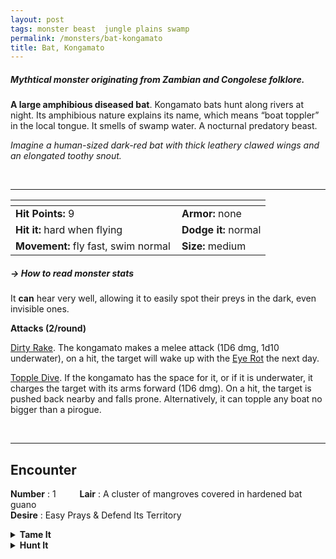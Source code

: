```yaml
---
layout: post
tags: monster beast  jungle plains swamp
permalink: /monsters/bat-kongamato
title: Bat, Kongamato
---
```


##### Mythtical monster originating from Zambian and Congolese folklore.

**A large amphibious diseased bat**. Kongamato bats hunt along rivers at night. Its amphibious nature explains its name, which means “boat toppler” in the local tongue. It smells of swamp water.  A nocturnal predatory beast.

_Imagine a human-sized dark-red bat with thick leathery clawed wings and an elongated toothy snout._

<br>

---


|  <span style="display: inline-block; width:250px"></span>  |  |
| -------- | --------|
| **Hit Points:** 9 | **Armor:** none |
| **Hit it:** hard when flying | **Dodge it:** normal |
| **Movement:** fly fast, swim normal  |  **Size:** medium | 

##### <span class="tooltip" data-tooltip="Armor = damage reduction · · · Easy/Normal/Hard = roll above 10/15/20 to beat">→ How to read monster stats</span>

It **can** hear very well, allowing it to easily spot their preys in the dark, even invisible ones.

**Attacks (2/round)**

<ins>Dirty Rake</ins>. The kongamato makes a melee attack (1D6 dmg, 1d10 underwater), on a hit, the target will wake up with the [Eye Rot](/2024/01/01/eye-rot/) the next day.

<ins>Topple Dive</ins>. If the kongamato has the space for it, or if it is underwater, it charges the target with its arms forward (1D6 dmg). On a hit, the target is pushed back nearby and falls prone. Alternatively, it can topple any boat no bigger than a pirogue.

<br>

---

## Encounter

**Number** : 1 <span style="display: inline-block; width:30px"></span>
**Lair** : A cluster of mangroves covered in hardened bat guano <span style="display: inline-block; width:30px"></span> <br>
**Desire** : Easy Prays & Defend Its Territory

<details markdown="1">
<summary style="font-weight: bold;">Tame It</summary>
If you have captured this beast, you can spend the equivalent of 2 [bags of gold](/2024/06/26/currency/) in food between two adventures to tame it. It is now one of your <span class="tooltip" data-tooltip="You can bring a follower in your adventures if you dedicate a Psyche slot to it."><i>followers</i></span>. Each extra bag of gold spent training the beast teaches it a one-word order. Otherwise, it only acts to eat or in self-defence. 
</details>

<details markdown="1">
<summary style="font-weight: bold;">Hunt It</summary>
Kongamato fur is waterproof. You would still need the skin of two to make an outfit. Its guano or flesh can be used as a carrier of [Eye Rot](/2024/01/01/eye-rot/) disease.

If you have access to an artisan and a workshop, you can spend loot between two adventures to create something with parts of the beast. The object you craft can be anything mostly made of the provided materials. It will have the value of what you [invest in it](/2024/06/26/currency/#values). Discuss what you want with the referee.
</details>

